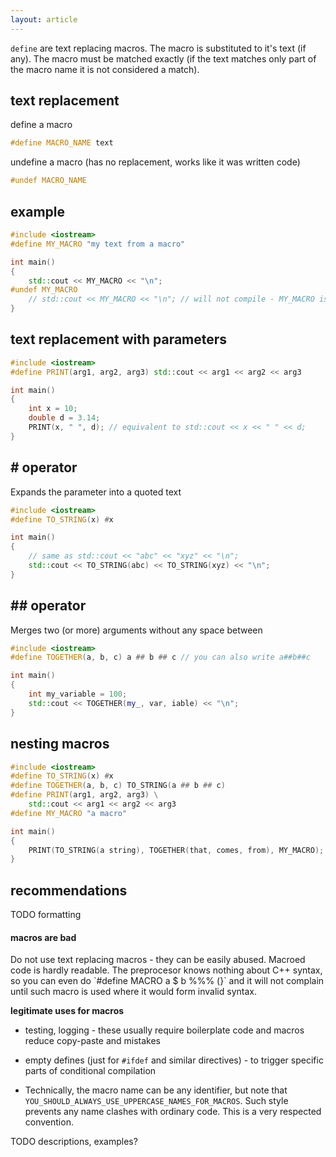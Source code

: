 ```yaml
---
layout: article
---
```


`define` are text replacing macros. The macro is substituted to it's text (if any). The macro must be matched exactly (if the text matches only part of the macro name it is not considered a match).

## text replacement

define a macro

```c++
#define MACRO_NAME text
```

undefine a macro (has no replacement, works like it was written code)

```c++
#undef MACRO_NAME
```

## example

```c++
#include <iostream>
#define MY_MACRO "my text from a macro"

int main()
{
    std::cout << MY_MACRO << "\n";
#undef MY_MACRO
    // std::cout << MY_MACRO << "\n"; // will not compile - MY_MACRO is unknown identifier
}
```

## text replacement with parameters

```c++
#include <iostream>
#define PRINT(arg1, arg2, arg3) std::cout << arg1 << arg2 << arg3

int main()
{
    int x = 10;
    double d = 3.14;
    PRINT(x, " ", d); // equivalent to std::cout << x << " " << d;
}
```

## \# operator

Expands the parameter into a quoted text

```c++
#include <iostream>
#define TO_STRING(x) #x

int main()
{
    // same as std::cout << "abc" << "xyz" << "\n";
    std::cout << TO_STRING(abc) << TO_STRING(xyz) << "\n";
}
```

## \#\# operator

Merges two (or more) arguments without any space between

```c++
#include <iostream>
#define TOGETHER(a, b, c) a ## b ## c // you can also write a##b##c 

int main()
{
    int my_variable = 100;
    std::cout << TOGETHER(my_, var, iable) << "\n";
}
```

## nesting macros

```c++
#include <iostream>
#define TO_STRING(x) #x
#define TOGETHER(a, b, c) TO_STRING(a ## b ## c)
#define PRINT(arg1, arg2, arg3) \
    std::cout << arg1 << arg2 << arg3
#define MY_MACRO "a macro"

int main()
{
    PRINT(TO_STRING(a string), TOGETHER(that, comes, from), MY_MACRO);
}
```

## recommendations

TODO formatting

<div class="note error">
<h4>macros are bad</h4>
Do not use text replacing macros - they can be easily abused. Macroed code is hardly readable. The preprocesor knows nothing about C++ syntax, so you can even do `#define MACRO a $ b %%% (}` and it will not complain until such macro is used where it would form invalid syntax.
</div>

**legitimate uses for macros**

- testing, logging - these usually require boilerplate code and macros reduce copy-paste and mistakes

- empty defines (just for `#ifdef` and similar directives) - to trigger specific parts of conditional compilation

- Technically, the macro name can be any identifier, but note that `YOU_SHOULD_ALWAYS_USE_UPPERCASE_NAMES_FOR_MACROS`. Such style prevents any name clashes with ordinary code. This is a very respected convention.

TODO descriptions, examples?
